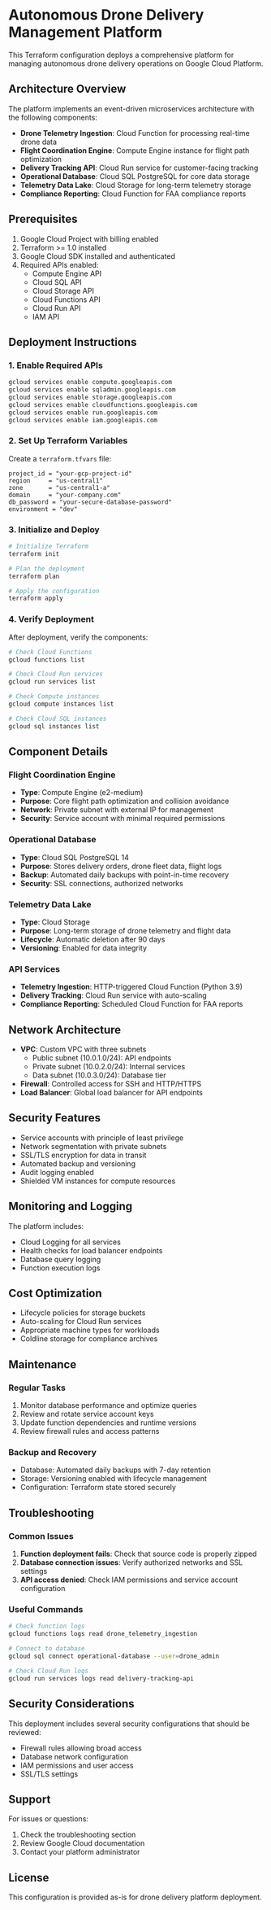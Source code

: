 # Autonomous Drone Delivery Management Platform

This Terraform configuration deploys a comprehensive platform for managing autonomous drone delivery operations on Google Cloud Platform.

## Architecture Overview

The platform implements an event-driven microservices architecture with the following components:

- **Drone Telemetry Ingestion**: Cloud Function for processing real-time drone data
- **Flight Coordination Engine**: Compute Engine instance for flight path optimization
- **Delivery Tracking API**: Cloud Run service for customer-facing tracking
- **Operational Database**: Cloud SQL PostgreSQL for core data storage
- **Telemetry Data Lake**: Cloud Storage for long-term telemetry storage
- **Compliance Reporting**: Cloud Function for FAA compliance reports

## Prerequisites

1. Google Cloud Project with billing enabled
2. Terraform >= 1.0 installed
3. Google Cloud SDK installed and authenticated
4. Required APIs enabled:
   - Compute Engine API
   - Cloud SQL API
   - Cloud Storage API
   - Cloud Functions API
   - Cloud Run API
   - IAM API

## Deployment Instructions

### 1. Enable Required APIs

```bash
gcloud services enable compute.googleapis.com
gcloud services enable sqladmin.googleapis.com
gcloud services enable storage.googleapis.com
gcloud services enable cloudfunctions.googleapis.com
gcloud services enable run.googleapis.com
gcloud services enable iam.googleapis.com
```

### 2. Set Up Terraform Variables

Create a `terraform.tfvars` file:

```hcl
project_id = "your-gcp-project-id"
region     = "us-central1"
zone       = "us-central1-a"
domain     = "your-company.com"
db_password = "your-secure-database-password"
environment = "dev"
```

### 3. Initialize and Deploy

```bash
# Initialize Terraform
terraform init

# Plan the deployment
terraform plan

# Apply the configuration
terraform apply
```

### 4. Verify Deployment

After deployment, verify the components:

```bash
# Check Cloud Functions
gcloud functions list

# Check Cloud Run services
gcloud run services list

# Check Compute instances
gcloud compute instances list

# Check Cloud SQL instances
gcloud sql instances list
```

## Component Details

### Flight Coordination Engine
- **Type**: Compute Engine (e2-medium)
- **Purpose**: Core flight path optimization and collision avoidance
- **Network**: Private subnet with external IP for management
- **Security**: Service account with minimal required permissions

### Operational Database
- **Type**: Cloud SQL PostgreSQL 14
- **Purpose**: Stores delivery orders, drone fleet data, flight logs
- **Backup**: Automated daily backups with point-in-time recovery
- **Security**: SSL connections, authorized networks

### Telemetry Data Lake
- **Type**: Cloud Storage
- **Purpose**: Long-term storage of drone telemetry and flight data
- **Lifecycle**: Automatic deletion after 90 days
- **Versioning**: Enabled for data integrity

### API Services
- **Telemetry Ingestion**: HTTP-triggered Cloud Function (Python 3.9)
- **Delivery Tracking**: Cloud Run service with auto-scaling
- **Compliance Reporting**: Scheduled Cloud Function for FAA reports

## Network Architecture

- **VPC**: Custom VPC with three subnets
  - Public subnet (10.0.1.0/24): API endpoints
  - Private subnet (10.0.2.0/24): Internal services
  - Data subnet (10.0.3.0/24): Database tier
- **Firewall**: Controlled access for SSH and HTTP/HTTPS
- **Load Balancer**: Global load balancer for API endpoints

## Security Features

- Service accounts with principle of least privilege
- Network segmentation with private subnets
- SSL/TLS encryption for data in transit
- Automated backup and versioning
- Audit logging enabled
- Shielded VM instances for compute resources

## Monitoring and Logging

The platform includes:
- Cloud Logging for all services
- Health checks for load balancer endpoints
- Database query logging
- Function execution logs

## Cost Optimization

- Lifecycle policies for storage buckets
- Auto-scaling for Cloud Run services
- Appropriate machine types for workloads
- Coldline storage for compliance archives

## Maintenance

### Regular Tasks
1. Monitor database performance and optimize queries
2. Review and rotate service account keys
3. Update function dependencies and runtime versions
4. Review firewall rules and access patterns

### Backup and Recovery
- Database: Automated daily backups with 7-day retention
- Storage: Versioning enabled with lifecycle management
- Configuration: Terraform state stored securely

## Troubleshooting

### Common Issues

1. **Function deployment fails**: Check that source code is properly zipped
2. **Database connection issues**: Verify authorized networks and SSL settings
3. **API access denied**: Check IAM permissions and service account configuration

### Useful Commands

```bash
# Check function logs
gcloud functions logs read drone_telemetry_ingestion

# Connect to database
gcloud sql connect operational-database --user=drone_admin

# Check Cloud Run logs
gcloud run services logs read delivery-tracking-api
```

## Security Considerations

This deployment includes several security configurations that should be reviewed:
- Firewall rules allowing broad access
- Database network configuration
- IAM permissions and user access
- SSL/TLS settings

## Support

For issues or questions:
1. Check the troubleshooting section
2. Review Google Cloud documentation
3. Contact your platform administrator

## License

This configuration is provided as-is for drone delivery platform deployment.
